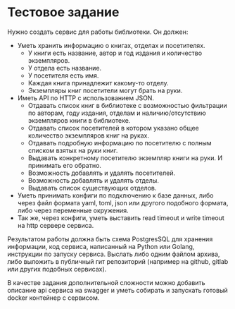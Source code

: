 # Тестовое задание

Нужно создать сервис для работы библиотеки. Он должен:

- Уметь хранить информацию о книгах, отделах и посетителях.
    + У книги есть название, автор и год издания и количество экземпляров.
    + У отдела есть название.
    + У посетителя есть имя.
    + Каждая книга принадлежит какому-то отделу.
    + Экземпляры книг посетители могут брать на руки.
- Иметь API по HTTP с использованием JSON.
    + Отдавать список книг в библиотеке с возможностью фильтрации по авторам, году издания, отделам и наличию/отсутствию экземпляров книги в библиотеке.
    + Отдавать список посетителей в котором указано общее количество экземпляров книг на руках.
    + Отдавать подробную информацию по посетителю с полным списком взятых на руки книг.
    + Выдавать конкретному посетителю экземпляр книги на руки. И принимать его обратно.
    + Возможность добавлять и удалять посетителей.
    + Возможность добавлять и удалять отделы.
    + Выдавать список существующих отделов.
- Уметь принимать конфиги по подключению к базе данных, либо через файл формата yaml, toml, json или другого подобного формата, либо через переменные окружения.
- Так же, через конфиги, уметь выставить read timeout и write timeout на http сервере сервиса.

Результатом работы должна быть схема PostgresSQL для хранения информации, код сервиса, написанный на Python или Golang, инструкции по запуску сервиса.
Выслать либо одним файлом архива, либо выложить в публичный гит репозиторий (например на github, gitlab или других подобных сервисах).

В качестве задания дополнительной сложности можно добавить описание api сервиса на swagger и уметь собирать и запускать готовый docker контейнер с сервисом.
